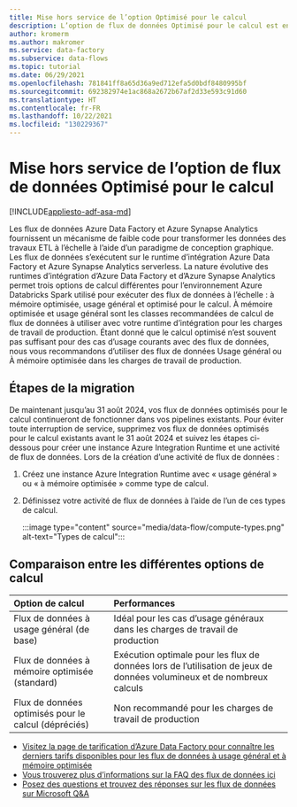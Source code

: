 ```yaml
---
title: Mise hors service de l’option Optimisé pour le calcul
description: L’option de flux de données Optimisé pour le calcul est en cours de mise hors service
author: kromerm
ms.author: makromer
ms.service: data-factory
ms.subservice: data-flows
ms.topic: tutorial
ms.date: 06/29/2021
ms.openlocfilehash: 781841ff8a65d36a9ed712efa5d0bdf8480995bf
ms.sourcegitcommit: 692382974e1ac868a2672b67af2d33e593c91d60
ms.translationtype: HT
ms.contentlocale: fr-FR
ms.lasthandoff: 10/22/2021
ms.locfileid: "130229367"
---
```

# <a name="retirement-of-data-flow-compute-optimized-option"></a>Mise hors service de l’option de flux de données Optimisé pour le calcul

[!INCLUDE[appliesto-adf-asa-md](includes/appliesto-adf-asa-md.md)]

Les flux de données Azure Data Factory et Azure Synapse Analytics fournissent un mécanisme de faible code pour transformer les données des travaux ETL à l’échelle à l’aide d’un paradigme de conception graphique. Les flux de données s’exécutent sur le runtime d’intégration Azure Data Factory et Azure Synapse Analytics serverless. La nature évolutive des runtimes d’intégration d’Azure Data Factory et d’Azure Synapse Analytics permet trois options de calcul différentes pour l’environnement Azure Databricks Spark utilisé pour exécuter des flux de données à l’échelle : à mémoire optimisée, usage général et optimisé pour le calcul. À mémoire optimisée et usage général sont les classes recommandées de calcul de flux de données à utiliser avec votre runtime d’intégration pour les charges de travail de production. Étant donné que le calcul optimisé n’est souvent pas suffisant pour des cas d’usage courants avec des flux de données, nous vous recommandons d’utiliser des flux de données Usage général ou À mémoire optimisée dans les charges de travail de production.

## <a name="migration-steps"></a>Étapes de la migration

De maintenant jusqu’au 31 août 2024, vos flux de données optimisés pour le calcul continueront de fonctionner dans vos pipelines existants. Pour éviter toute interruption de service, supprimez vos flux de données optimisés pour le calcul existants avant le 31 août 2024 et suivez les étapes ci-dessous pour créer une instance Azure Integration Runtime et une activité de flux de données. Lors de la création d’une activité de flux de données :

1. Créez une instance Azure Integration Runtime avec « usage général » ou « à mémoire optimisée » comme type de calcul.
2. Définissez votre activité de flux de données à l’aide de l’un de ces types de calcul.

   :::image type="content" source="media/data-flow/compute-types.png" alt-text="Types de calcul":::

## <a name="comparison-between-different-compute-options"></a>Comparaison entre les différentes options de calcul 

| Option de calcul              | Performances                                                  |
| :-------------------- | :----------------------------------------------------------- |
| Flux de données à usage général (de base) | Idéal pour les cas d’usage généraux dans les charges de travail de production |
| Flux de données à mémoire optimisée (standard) | Exécution optimale pour les flux de données lors de l’utilisation de jeux de données volumineux et de nombreux calculs |
| Flux de données optimisés pour le calcul (dépréciés) | Non recommandé pour les charges de travail de production |

* [Visitez la page de tarification d’Azure Data Factory pour connaître les derniers tarifs disponibles pour les flux de données à usage général et à mémoire optimisée](https://azure.microsoft.com/pricing/details/data-factory/data-pipeline/)
* [Vous trouverez plus d’informations sur la FAQ des flux de données ici](./frequently-asked-questions.yml#mapping-data-flows)  
* [Posez des questions et trouvez des réponses sur les flux de données sur Microsoft Q&A](https://aka.ms/datafactoryqa)